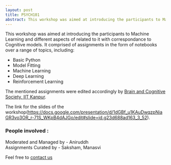 ```yaml
---
layout: post
title: PSYCH101
abstract: This workshop was aimed at introducing the participants to Machine Learning and different aspects of related to it with correspondance to Cognitive models.
---
```

This workshop was aimed at introducing the participants to Machine Learning and different aspects of related to it with correspondance to Cognitive models. It comprised of assignments in the form of notebooks over a range of topics, including:
* Basic Python
* Model Fitting
* Machine Learning
* Deep Learning
* Reinforcement Learning

The mentioned assignments were edited accordingly by [Brain and Cognitive Society, IIT Kanpur](https://bcs-iitk.github.io/).

The link for the slides of the workshop(https://docs.google.com/presentation/d/1dGBf_u1KAuDwqzpNiaGR3vo3OR_r-71S_WKpB4dAJGo/edit#slide=id.g23d688ad163_3_52).






### People involved :
Moderated and Managed by - Aniruddh <br>
Assignments Curated by - Saksham, Manasvi<br>

Feel free to [contact us](https://bcs-iitk.github.io/people)

